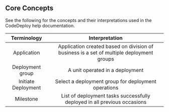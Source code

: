## Core Concepts

See the following for the concepts and their interpretations used in the CodeDeploy help documentation.

| Terminology      |    Interpretation |
| :--------: | :--------: |
| Application  | Application created based on division of business is a set of multiple deployment groups |
| Deployment group  | A unit operated in a deployment |
| Initiate Deployment | Select a deployment group for deployment operations |
| Milestone  | List of deployment tasks successfully deployed in all previous occasions |
